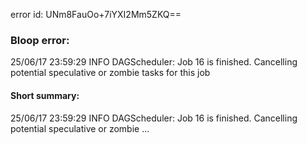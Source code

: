 error id: UNm8FauOo+7iYXI2Mm5ZKQ==
### Bloop error:

25/06/17 23:59:29 INFO DAGScheduler: Job 16 is finished. Cancelling potential speculative or zombie tasks for this job
#### Short summary: 

25/06/17 23:59:29 INFO DAGScheduler: Job 16 is finished. Cancelling potential speculative or zombie ...